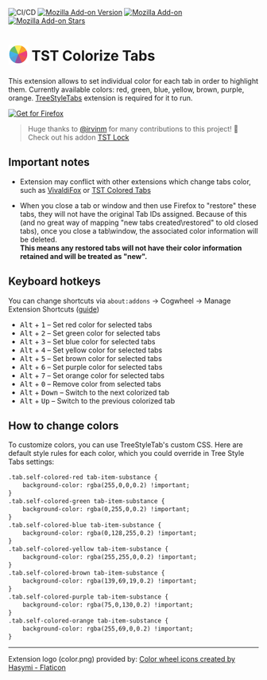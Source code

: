 ![CI/CD](https://github.com/irvinm/TST-Colorize-Tabs/workflows/CI/CD/badge.svg)
[![Mozilla Add-on Version](https://img.shields.io/amo/v/tst-colorize-tabs?label=version&color=blue)](https://addons.mozilla.org/firefox/addon/tst-colorize-tabs/)
[![Mozilla Add-on](https://img.shields.io/amo/users/tst-colorize-tabs?color=%23FF6611&label=users&logo=Firefox)](https://addons.mozilla.org/firefox/addon/tst-colorize-tabs/)
[![Mozilla Add-on Stars](https://img.shields.io/amo/stars/tst-colorize-tabs)](https://addons.mozilla.org/firefox/addon/tst-colorize-tabs/)

# <sub align="bottom"><img height="40px" src="./src/images/color.png"></sub> TST Colorize Tabs

This extension allows to set individual color for each tab in order to highlight them. Currently available colors: red, green, blue, yellow, brown, purple, orange. [TreeStyleTabs](https://addons.mozilla.org/firefox/addon/tree-style-tab/) extension is required for it to run. 

<a href="https://addons.mozilla.org/firefox/addon/tst-colorize-tabs/"><img src="https://user-images.githubusercontent.com/585534/107280546-7b9b2a00-6a26-11eb-8f9f-f95932f4bfec.png" alt="Get for Firefox"></a>

> Huge thanks to [@irvinm](https://github.com/irvinm) for many contributions to this project! 🎉
Check out his addon [TST Lock](https://github.com/irvinm/TST-Lock)

## Important notes

- Extension may conflict with other extensions which change tabs color, such as [VivaldiFox](https://addons.mozilla.org/firefox/addon/vivaldifox/) or [TST Colored Tabs](https://addons.mozilla.org/firefox/addon/tst-colored-tabs/)

- When you close a tab or window and then use Firefox to "restore" these tabs, they will not have the original Tab IDs assigned.  Because of this (and no great way of mapping "new tabs created\restored" to old closed tabs), once you close a tab\window, the associated color information will be deleted.  
**This means any restored tabs will not have their color information retained and will be treated as "new".**

## Keyboard hotkeys

You can change shortcuts via `about:addons` -> Cogwheel -> Manage Extension Shortcuts ([guide](https://support.mozilla.org/en-US/kb/manage-extension-shortcuts-firefox))

- <kbd>Alt</kbd> + <kbd>1</kbd> – Set red color for selected tabs
- <kbd>Alt</kbd> + <kbd>2</kbd> – Set green color for selected tabs
- <kbd>Alt</kbd> + <kbd>3</kbd> – Set blue color for selected tabs
- <kbd>Alt</kbd> + <kbd>4</kbd> – Set yellow color for selected tabs
- <kbd>Alt</kbd> + <kbd>5</kbd> – Set brown color for selected tabs
- <kbd>Alt</kbd> + <kbd>6</kbd> – Set purple color for selected tabs
- <kbd>Alt</kbd> + <kbd>7</kbd> – Set orange color for selected tabs
- <kbd>Alt</kbd> + <kbd>0</kbd> – Remove color from selected tabs
- <kbd>Alt</kbd> + <kbd>Down</kbd> – Switch to the next colorized tab
- <kbd>Alt</kbd> + <kbd>Up</kbd> – Switch to the previous colorized tab

## How to change colors

To customize colors, you can use TreeStyleTab's custom CSS.
Here are default style rules for each color, which you could override in Tree Style Tabs settings:

```
.tab.self-colored-red tab-item-substance { 
    background-color: rgba(255,0,0,0.2) !important;
}
.tab.self-colored-green tab-item-substance { 
    background-color: rgba(0,255,0,0.2) !important; 
}
.tab.self-colored-blue tab-item-substance { 
    background-color: rgba(0,128,255,0.2) !important;
}
.tab.self-colored-yellow tab-item-substance { 
    background-color: rgba(255,255,0,0.2) !important; 
}
.tab.self-colored-brown tab-item-substance { 
    background-color: rgba(139,69,19,0.2) !important; 
}
.tab.self-colored-purple tab-item-substance { 
    background-color: rgba(75,0,130,0.2) !important; 
}
.tab.self-colored-orange tab-item-substance { 
    background-color: rgba(255,69,0,0.2) !important;
}
```

-----

Extension logo (color.png) provided by:  <a href="https://www.flaticon.com/free-icons/color-wheel" title="color wheel icons">Color wheel icons created by Hasymi - Flaticon</a>
